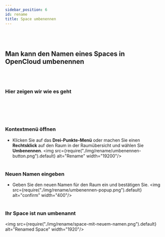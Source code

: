 ```yaml
---
sidebar_position: 6
id: rename
title: Space umbenennen
---
```


<br/><br/>

## Man kann den Namen eines Spaces in OpenCloud umbenennen

<br/><br/>

### Hier zeigen wir wie es geht

## <br/><br/>

### **Kontextmenü öffnen**

- Klicken Sie auf das **Drei-Punkte-Menü** oder machen Sie einen **Rechtsklick** auf den Raum in der Raumübersicht und wählen Sie **Umbenennen**.
  <img src={require("./img/rename/umbenennen-button.png").default} alt="Rename" width="19200"/>
  <br/><br/>

### **Neuen Namen eingeben**

- Geben Sie den neuen Namen für den Raum ein und bestätigen Sie.
  <img src={require("./img/rename/umbenennen-popup.png").default} alt="confirm" width="400"/>
  <br/><br/>

### Ihr Space ist nun umbenannt

<img src={require("./img/rename/space-mit-neuem-namen.png").default} alt="Renamed Space" width="1920"/>
